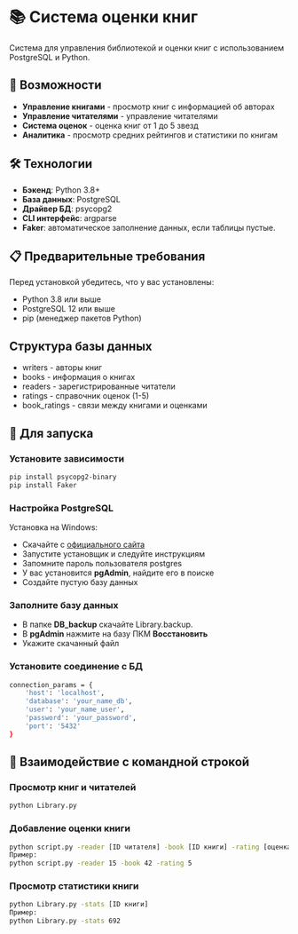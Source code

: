 # 📚 Система оценки книг

Система для управления библиотекой и оценки книг с использованием PostgreSQL и Python.

## 🌟 Возможности

- **Управление книгами** - просмотр книг с информацией об авторах
- **Управление читателями** - управление читателями
- **Система оценок** - оценка книг от 1 до 5 звезд
- **Аналитика** - просмотр средних рейтингов и статистики по книгам

## 🛠 Технологии
- **Бэкенд**: Python 3.8+
- **База данных**: PostgreSQL
- **Драйвер БД**: psycopg2
- **CLI интерфейс**: argparse
- **Faker**: автоматическое заполнение данных, если таблицы пустые.

## 📋 Предварительные требования

Перед установкой убедитесь, что у вас установлены:

- Python 3.8 или выше
- PostgreSQL 12 или выше
- pip (менеджер пакетов Python)

## Структура базы данных
- writers - авторы книг
- books - информация о книгах
- readers - зарегистрированные читатели
- ratings - справочник оценок (1-5)
- book_ratings - связи между книгами и оценками

## 🚀 Для запуска

### Установите зависимости

```bash
pip install psycopg2-binary
pip install Faker
```
### Настройка PostgreSQL
Установка на Windows:
- Скачайте с [официального сайта](https://www.postgresql.org/download/windows/)
- Запустите установщик и следуйте инструкциям
- Запомните пароль пользователя postgres
- У вас установится **pgAdmin**, найдите его в поиске
- Создайте пустую базу данных
  
### Заполните базу данных
- В папке **DB_backup** скачайте Library.backup.
- В **pgAdmin** нажмите на базу ПКМ **Восстановить**
- Укажите скачанный файл

### Установите соединение с БД

```bash
connection_params = {
    'host': 'localhost',
    'database': 'your_name_db', 
    'user': 'your_name_user',
    'password': 'your_password',
    'port': '5432'
}
```

## 📠 Взаимодействие с командной строкой

### Просмотр книг и читателей

```bash
python Library.py
```

### Добавление оценки книги
```bash
python script.py -reader [ID читателя] -book [ID книги] -rating [оценка (1-5)]
Пример:
python script.py -reader 15 -book 42 -rating 5
```
### Просмотр статистики книги

```bash
python Library.py -stats [ID книги]
Пример:
python Library.py -stats 692
```












